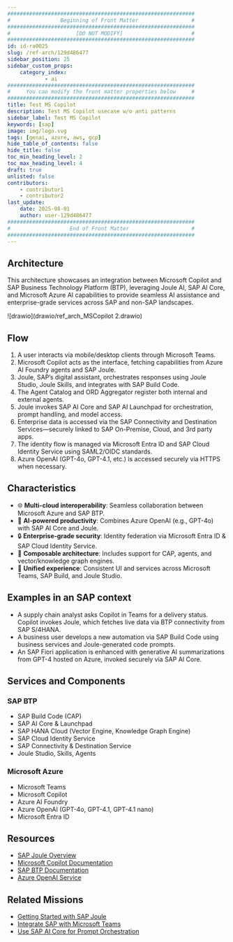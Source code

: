```yaml
---
############################################################
#                Beginning of Front Matter                 #
############################################################
#                     [DO NOT MODIFY]                      #
############################################################
id: id-ra0025
slug: /ref-arch/129d486477
sidebar_position: 25
sidebar_custom_props:
    category_index:
            - ai
############################################################
#     You can modify the front matter properties below     #
############################################################
title: Test MS Copilot
description: Test MS Copilot usecase w/o anti patterns
sidebar_label: Test MS Copilot
keywords: [sap]
image: img/logo.svg
tags: [genai, azure, aws, gcp]
hide_table_of_contents: false
hide_title: false
toc_min_heading_level: 2
toc_max_heading_level: 4
draft: true
unlisted: false
contributors:
    - contributor1
    - contributor2
last_update:
    date: 2025-08-01
    author: user-129d486477
############################################################
#                   End of Front Matter                    #
############################################################
---
```


## Architecture

This architecture showcases an integration between Microsoft Copilot and SAP Business Technology Platform (BTP), leveraging Joule AI, SAP AI Core, and Microsoft Azure AI capabilities to provide seamless AI assistance and enterprise-grade services across SAP and non-SAP landscapes.

![drawio](drawio/ref_arch_MSCopilot 2.drawio)

## Flow

1. A user interacts via mobile/desktop clients through Microsoft Teams.
2. Microsoft Copilot acts as the interface, fetching capabilities from Azure AI Foundry agents and SAP Joule.
3. Joule, SAP’s digital assistant, orchestrates responses using Joule Studio, Joule Skills, and integrates with SAP Build Code.
4. The Agent Catalog and ORD Aggregator register both internal and external agents.
5. Joule invokes SAP AI Core and SAP AI Launchpad for orchestration, prompt handling, and model access.
6. Enterprise data is accessed via the SAP Connectivity and Destination Services—securely linked to SAP On-Premise, Cloud, and 3rd party apps.
7. The identity flow is managed via Microsoft Entra ID and SAP Cloud Identity Service using SAML2/OIDC standards.
8. Azure OpenAI (GPT-4o, GPT-4.1, etc.) is accessed securely via HTTPS when necessary.

## Characteristics

- 🌐 **Multi-cloud interoperability**: Seamless collaboration between Microsoft Azure and SAP BTP.
- 🧠 **AI-powered productivity**: Combines Azure OpenAI (e.g., GPT-4o) with SAP AI Core and Joule.
- 🔒 **Enterprise-grade security**: Identity federation via Microsoft Entra ID & SAP Cloud Identity Service.
- 🔄 **Composable architecture**: Includes support for CAP, agents, and vector/knowledge graph engines.
- 🔗 **Unified experience**: Consistent UI and services across Microsoft Teams, SAP Build, and Joule Studio.

## Examples in an SAP context

- A supply chain analyst asks Copilot in Teams for a delivery status. Copilot invokes Joule, which fetches live data via BTP connectivity from SAP S/4HANA.
- A business user develops a new automation via SAP Build Code using business services and Joule-generated code prompts.
- An SAP Fiori application is enhanced with generative AI summarizations from GPT-4 hosted on Azure, invoked securely via SAP AI Core.

## Services and Components

### SAP BTP
- SAP Build Code (CAP)
- SAP AI Core & Launchpad
- SAP HANA Cloud (Vector Engine, Knowledge Graph Engine)
- SAP Cloud Identity Service
- SAP Connectivity & Destination Service
- Joule Studio, Skills, Agents

### Microsoft Azure
- Microsoft Teams
- Microsoft Copilot
- Azure AI Foundry
- Azure OpenAI (GPT-4o, GPT-4.1, GPT-4.1 nano)
- Microsoft Entra ID

## Resources

- [SAP Joule Overview](https://www.sap.com/products/artificial-intelligence/joule.html)
- [Microsoft Copilot Documentation](https://learn.microsoft.com/en-us/microsoft-365/copilot/)
- [SAP BTP Documentation](https://help.sap.com/btp)
- [Azure OpenAI Service](https://learn.microsoft.com/en-us/azure/cognitive-services/openai/overview)

## Related Missions

- [Getting Started with SAP Joule](https://developers.sap.com)
- [Integrate SAP with Microsoft Teams](https://learn.microsoft.com/en-us/microsoftteams/platform/)
- [Use SAP AI Core for Prompt Orchestration](https://help.sap.com/docs/ai-core/)
